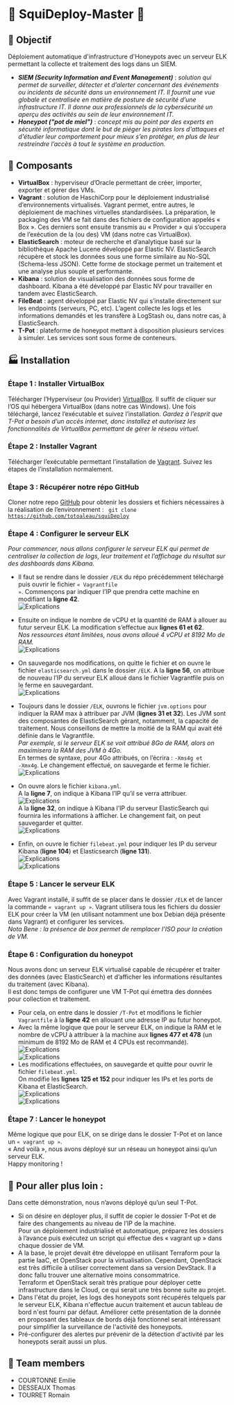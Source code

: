 # :octopus: SquiDeploy-Master :octopus:

## :dart: Objectif 

Déploiement automatique d'infrastructure d'Honeypots avec un serveur ELK permettant la collecte et traitement des logs dans un SIEM. 
- ***SIEM (Security Information and Event Management)*** : *solution qui permet de surveiller, détecter et d’alerter concernant des événements ou incidents de sécurité dans un environnement IT. Il fournit une vue globale et centralisée en matière de posture de sécurité d’une infrastructure IT. Il donne aux professionnels de la cybersécurité un aperçu des activités au sein de leur environnement IT.*
- ***Honeypot ("pot de miel")*** : *concept mis au point par des experts en sécurité informatique dont le but de piéger les pirates lors d'attaques et d'étudier leur comportement pour mieux s’en protéger, en plus de leur restreindre l’accès à tout le système en production.*


## :floppy_disk: Composants 

- **VirtualBox** : hyperviseur d’Oracle permettant de créer, importer, exporter et gérer des VMs. 
- **Vagrant** : solution de HaschiCorp pour le déploiement industrialisé d’environnements virtualisés. Vagrant permet, entre autres, le déploiement de machines virtuelles standardisées. La préparation, le packaging des VM se fait dans des fichiers de configuration appelés « Box ». Ces derniers sont ensuite transmis au « Provider » qui s’occupera de l’exécution de la (ou des) VM (dans notre cas VirtualBox).
- **ElasticSearch** : moteur de recherche et d’analytique basé sur la bibliothèque Apache Lucene développé par Elastic NV. ElasticSearch récupère et stock les données sous une forme similaire au No-SQL (Schema-less JSON). Cette forme de stockage permet un traitement et une analyse plus souple et performante. 
- **Kibana** : solution de visualisation des données sous forme de dashboard. Kibana a été développé par Elastic NV pour travailler en tandem avec ElasticSearch.
- **FileBeat** : agent développé par Elastic NV qui s’installe directement sur les endpoints (serveurs, PC, etc). L’agent collecte les logs et les informations demandés et les transfère à LogStash ou, dans notre cas, à ElasticSearch.
- **T-Pot** : plateforme de honeypot mettant à disposition plusieurs services à simuler. Les services sont sous forme de conteneurs.

## :factory: Installation 

### Étape 1 : Installer VirtualBox
Télécharger l’Hyperviseur (ou Provider) [VirtualBox](https://www.virtualbox.org/wiki/Downloads). Il suffit de cliquer sur l’OS qui hébergera VirtualBox (dans notre cas Windows).
Une fois téléchargé, lancez l’exécutable et suivez l’installation. 
*Gardez à l’esprit que T-Pot a besoin d’un accès internet, donc installez et autorisez les fonctionnalités de VirtualBox permettant de gérer le réseau virtuel.*

### Étape 2 : Installer Vagrant
Télécharger l’exécutable permettant l’installation de [Vagrant](https://www.vagrantup.com/downloads). Suivez les étapes de l’installation normalement.

### Étape 3 : Récupérer notre répo GitHub
Cloner notre repo [GitHub](https://github.com/totoaleau/squiDeploy) pour obtenir les dossiers et fichiers nécessaires à la réalisation de l’environnement : <code> git clone https://github.com/totoaleau/squiDeploy </code>

### Étape 4 : Configurer le serveur ELK
*Pour commencer, nous allons configurer le serveur ELK qui permet de centraliser la collection de logs, leur traitement et l’affichage du résultat sur des dashboards dans Kibana.*
- Il faut se rendre dans le dossier <code>/ELK</code> du répo précédemment téléchargé puis ouvrir le fichier <code>« Vagrantfile »</code>. Commençons par indiquer l’IP que prendra cette machine en modifiant la **ligne 42**.   
 ![Explications](/images/7.png)
 
- Ensuite on indique le nombre de vCPU et la quantité de RAM à allouer au futur serveur ELK. La modification s’effectue aux **lignes 61 et 62**.   
*Nos ressources étant limitées, nous avons alloué 4 vCPU et 8192 Mo de RAM.*  
 ![Explications](/images/8.png)

- On sauvegarde nos modifications, on quitte le fichier et on ouvre le fichier <code>elasticsearch.yml</code> dans le dossier <code>/ELK</code>. A la **ligne 56**, on attribue de nouveau l’IP du serveur ELK alloué dans le fichier Vagrantfile puis on le ferme en sauvegardant.   
 ![Explications](/images/9.png)
 
- Toujours dans le dossier <code>/ELK</code>, ouvrons le fichier <code>jvm.options</code> pour indiquer la RAM max à attribuer par JVM (**lignes 31 et 32**). Les JVM sont des composantes de ElasticSearch gérant, notamment, la capacité de traitement. Nous conseillons de mettre la moitié de la RAM qui avait été définie dans le Vagrantfile.   
*Par exemple, si le serveur ELK se voit attribué 8Go de RAM, alors on maximisera la RAM des JVM à 4Go.*  
En termes de syntaxe, pour 4Go attribués, on l’écrira : <code>-Xms4g et -Xmx4g</code>. Le changement effectué, on sauvegarde et ferme le fichier.   
 ![Explications](/images/10.png)
 
- On ouvre alors le fichier <code>kibana.yml</code>.     
A la **ligne 7**, on indique à Kibana l’IP qu’il se verra attribuer.   
 ![Explications](/images/11.png)    
A la **ligne 32**, on indique à Kibana l’IP du serveur ElasticSearch qui fournira les informations à afficher. Le changement fait, on peut sauvegarder et quitter.   
 ![Explications](/images/12.png)
 
- Enfin, on ouvre le fichier <code>filebeat.yml</code> pour indiquer les IP du serveur Kibana (**ligne 104**) et Elasticsearch (**ligne 131**).   
 ![Explications](/images/13.png)   
 ![Explications](/images/14.png)    

### Étape 5 : Lancer le serveur ELK
Avec Vagrant installé, il suffit de se placer dans le dossier <code>/ELK</code> et de lancer la commande <code>« vagrant up »</code>. Vagrant utilisera tous les fichiers du dossier ELK pour créer la VM (en utilisant notamment une box Debian déjà présente dans Vagrant) et configurer les services.   
*Nota Bene : la présence de box permet de remplacer l’ISO pour la création de VM.*

### Étape 6 : Configuration du honeypot
Nous avons donc un serveur ELK virtualisé capable de récupérer et traiter des données (avec ElasticSearch) et d’afficher les informations résultantes du traitement (avec Kibana).   
Il est donc temps de configurer une VM T-Pot qui émettra des données pour collection et traitement.   
- Pour cela, on entre dans le dossier <code>/T-Pot</code> et modifions le fichier <code>Vagrantfile</code> à la **ligne 42** en allouant une adresse IP au futur honeypot.   
- Avec la même logique que pour le serveur ELK, on indique la RAM et le nombre de vCPU à attribuer à la machine aux **lignes 477 et 478** (un minimum de 8192 Mo de RAM et 4 CPUs est recommandé).   
 ![Explications](/images/15.png)   
 ![Explications](/images/16.png)   
- Les modifications effectuées, on sauvegarde et quitte pour ouvrir le fichier <code>filebeat.yml</code>.   
On modifie les **lignes 125 et 152** pour indiquer les IPs et les ports de Kibana et ElasticSearch.   
 ![Explications](/images/17.png)  
 ![Explications](/images/18.png)   

### Étape 7 : Lancer le honeypot
Même logique que pour ELK, on se dirige dans le dossier T-Pot et on lance un <code>« vagrant up »</code>.   
« And voilà », nous avons déployé sur un réseau un honeypot ainsi qu’un serveur ELK.   
Happy monitoring !   


## :rocket: Pour aller plus loin :
Dans cette démonstration, nous n’avons déployé qu’un seul T-Pot.   
- Si on désire en déployer plus, il suffit de copier le dossier T-Pot et de faire des changements au niveau de l’IP de la machine.       
Pour un déploiement industrialisé et automatique, préparez les dossiers à l’avance puis exécutez un script qui effectue des « vagrant up » dans chaque dossier de VM.   
- A la base, le projet devait être développé en utilisant Terraform pour la partie IaaC, et OpenStack pour la virtualisation. Cependant, OpenStack est très difficile à utiliser correctement dans sa version DevStack. Il a donc fallu trouver une alternative moins consommatrice.   
Terraform et OpenStack serait très pratique pour déployer cette infrastructure dans le Cloud, ce qui serait une très bonne suite au projet.   
- Dans l'état du projet, les logs des honeypots sont récupérés telquels par le serveur ELK, Kibana n'effectue aucun traitement et aucun tableau de bord n'est fourni par défaut. Améliorer cette présentation de la donnée en proposant des tableaux de bords déjà fonctionnel serait intéressant pour simplifier la surveillance de l'activité des honeypots.
- Pré-configurer des alertes pur prévenir de la détection d'activité par les honeypots serait aussi un plus.  


## :bust_in_silhouette: Team members 
- COURTONNE Emilie 
- DESSEAUX Thomas 
- TOURRET Romain
